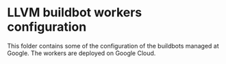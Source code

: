 # LLVM buildbot workers configuration

This folder contains some of the configuration of the buildbots managed
at Google. The workers are deployed on Google Cloud.

